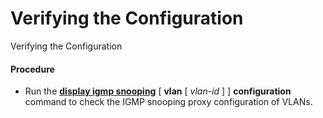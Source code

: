 Verifying the Configuration
===========================

Verifying the Configuration

#### Procedure

* Run the [**display igmp snooping**](cmdqueryname=display+igmp+snooping) [ **vlan** [ *vlan-id* ] ] **configuration** command to check the IGMP snooping proxy configuration of VLANs.